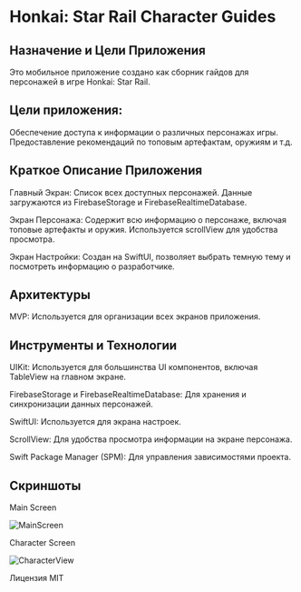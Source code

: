 # Honkai: Star Rail Character Guides
## Назначение и Цели Приложения
Это мобильное приложение создано как сборник гайдов для персонажей в игре Honkai: Star Rail.

## Цели приложения:
Обеспечение доступа к информации о различных персонажах игры.
Предоставление рекомендаций по топовым артефактам, оружиям и т.д.

## Краткое Описание Приложения
Главный Экран: Список всех доступных персонажей. Данные загружаются из FirebaseStorage и FirebaseRealtimeDatabase.


Экран Персонажа: Содержит всю информацию о персонаже, включая топовые артефакты и оружия. Используется scrollView для удобства просмотра.


Экран Настройки: Создан на SwiftUI, позволяет выбрать темную тему и посмотреть информацию о разработчике.

## Архитектуры
MVP: Используется для организации всех экранов приложения.

## Инструменты и Технологии
UIKit: Используется для большинства UI компонентов, включая TableView на главном экране.


FirebaseStorage и FirebaseRealtimeDatabase: Для хранения и синхронизации данных персонажей.


SwiftUI: Используется для экрана настроек.


ScrollView: Для удобства просмотра информации на экране персонажа.


Swift Package Manager (SPM): Для управления зависимостями проекта.

## Скриншоты
Main Screen

![MainScreen](https://github.com/DanteIT94/HonkaiStarRailGuides/blob/main/CharactersList.png)

Character Screen

![CharacterView](https://github.com/DanteIT94/HonkaiStarRailGuides/blob/main/CharacterView.png)


Лицензия
MIT
